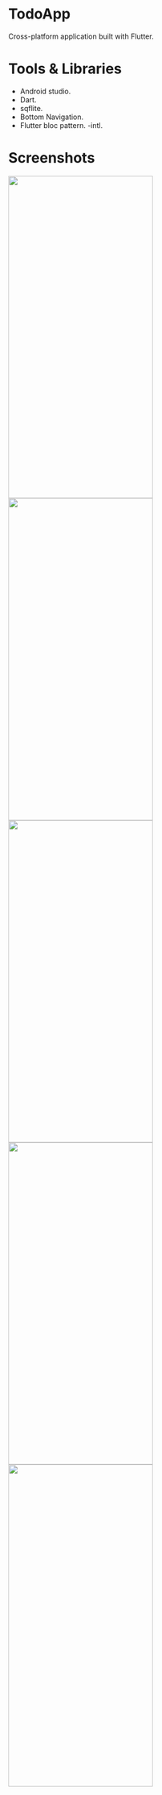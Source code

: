 # TodoApp
Cross-platform application built with Flutter.

# Tools & Libraries
- Android studio.
- Dart.
- sqflite.
- Bottom Navigation.
- Flutter bloc pattern.
-intl.


# Screenshots

<img src="https://user-images.githubusercontent.com/54456549/192145370-70becc66-4868-4af2-98c2-60720ba5fb38.png" height="640" width="288">
<img src="https://user-images.githubusercontent.com/54456549/192145384-153b61f6-267d-40ae-8aa6-b829a6858d4e.png" height="640" width="288">
<img src="https://user-images.githubusercontent.com/54456549/192145762-44edaf42-280d-43c2-9fdc-33efff54f0e4.png" height="640" width="288">
<img src="https://user-images.githubusercontent.com/54456549/192145780-81d00b70-2660-4de4-ba65-6fabb2d735e3.png" height="640" width="288">
<img src="https://user-images.githubusercontent.com/54456549/192145792-5ed33cd5-842f-4671-a563-f97196635f7d.png" height="640" width="288">
